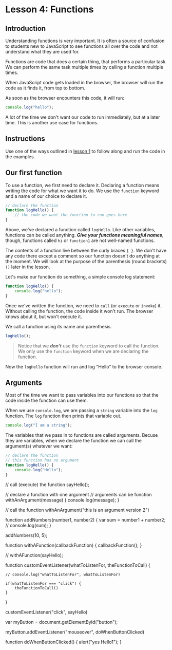 # Lesson 4: Functions

## Introduction

Understanding functions is very important. It is often a source of confusion to students new to JavaScript to see functions all over the
code and not understand what they are used for.

Functions are code that does a certain thing, that performs a particular task. We can perform the same task multiple times by calling a function multiple times.

When JavaScript code gets loaded in the browser, the browser will run the code as it finds it, from top to bottom.

As soon as the browser encounters this code, it will run:

```js
console.log("hello");
```

A lot of the time we don't want our code to run immediately, but at a later time. This is another use case for functions.

## Instructions

Use one of the ways outlined in [lesson 1](lesson-1.md) to follow along and run the code in the examples.

## Our first function

To use a function, we first need to declare it. Declaring a function means writing the code for what we want it to do. We use the `function` keyword and a name of our choice to declare it.

```js
// declare the function
function logHello() {
    // the code we want the function to run goes here
}
```

Above, we've declared a function called `logHello`. Like other variables, functions can be called anything. **_Give your functions meaningful names_**, though, functions called `hi` or `function1` are not well-named functions.

The contents of a function live between the curly braces `{ }`. We don't have any code there except a comment so our function doesn't do anything at the moment. We will look at the purpose of the parenthesis (round brackets) `()` later in the lesson.

Let's make our function do something, a simple console log statement:

```js
function logHello() {
    console.log("hello");
}
```

Once we've written the function, we need to `call` (or `execute` or `invoke`) it. Without calling the function, the code inside it won't run. The browser knows about it, but won't execute it.

We call a function using its name and parenthesis.

```js
logHello();
```

> Notice that we **_don't_** use the `function` keyword to call the function. We only use the `function` keyword when we are declaring the function.

Now the `logHello` function will run and log "Hello" to the browser console.

<!-- <img src="images/function-process.png" alt="function process" width="600" height="313" /> -->

## Arguments

Most of the time we want to pass variables into our functions so that the code inside the function can use them.

When we use `console.log`, we are passing a `string` variable into the `log` function. The `log` function then prints that variable out.

```js
console.log("I am a string");
```

The variables that we pass in to functions are called arguments. Becuse they are variables, when we declare the function we can call the argument(s) whatever we want:

```js
// declare the function
// this function has no argument
function logHello() {
    console.log("Hello");
}
```

// call (execute) the function
sayHello();

// declare a function with one argument
// arguments can be
function withAnArgument(message) {
console.log(message);
}

// call the function
withAnArgument("this is an argument version 2")

function addNumbers(number1, number2) {
var sum = number1 + number2;
// console.log(sum);
}

addNumbers(10, 5);

function withAFunction(callbackFunction) {
callbackFunction();
}

// withAFunction(sayHello);

function customEventListener(whatToListenFor, theFunctionToCall) {

    // console.log("whatToListenFor", whatToListenFor)

    if(whatToListenFor === "click") {
        theFunctionToCall()
    }

}

customEventListener("click", sayHello)

var myButton = document.getElementById("button");

myButton.addEventListener("mouseover", doWhenButtonClicked)

function doWhenButtonClicked() {
alert("yes Hello1");
}

